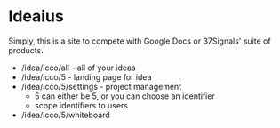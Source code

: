 # Ideaius

Simply, this is a site to compete with Google Docs or 37Signals' suite of products.

 * /idea/icco/all - all of your ideas
 * /idea/icco/5 - landing page for idea
 * /idea/icco/5/settings - project management
    * 5 can either be 5, or you can choose an identifier
    * scope identifiers to users
 * /idea/icco/5/whiteboard
